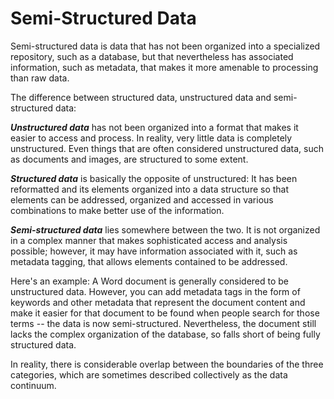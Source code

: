 Semi-Structured Data 
=======================
Semi-structured data is data that has not been organized into a specialized repository, such as a database, but that nevertheless has associated information, such as metadata, that makes it more amenable to processing than raw data.

The difference between structured data, unstructured data and semi-structured data:

***Unstructured data*** has not been organized into a format that makes it easier to access and process. In reality, very little data is completely unstructured. Even things that are often considered unstructured data, such as documents and images, are structured to some extent. 

***Structured data*** is basically the opposite of unstructured: It has been reformatted and its elements organized into a data structure so that elements can be addressed, organized and accessed in various combinations to make better use of the information. 

***Semi-structured data*** lies somewhere between the two. It is not organized in a complex manner that makes sophisticated access and analysis possible; however, it may have information associated with it, such as metadata tagging, that allows elements contained to be addressed.

Here's an example: A Word document is generally considered to be unstructured data. However, you can add metadata tags in the form of keywords and other metadata that represent the document content and make it easier for that document to be found when people search for those terms -- the data is now semi-structured. Nevertheless, the document still lacks the complex organization of the database, so falls short of being fully structured data.

In reality, there is considerable overlap between the boundaries of the three categories, which are sometimes described collectively as the data continuum. 
